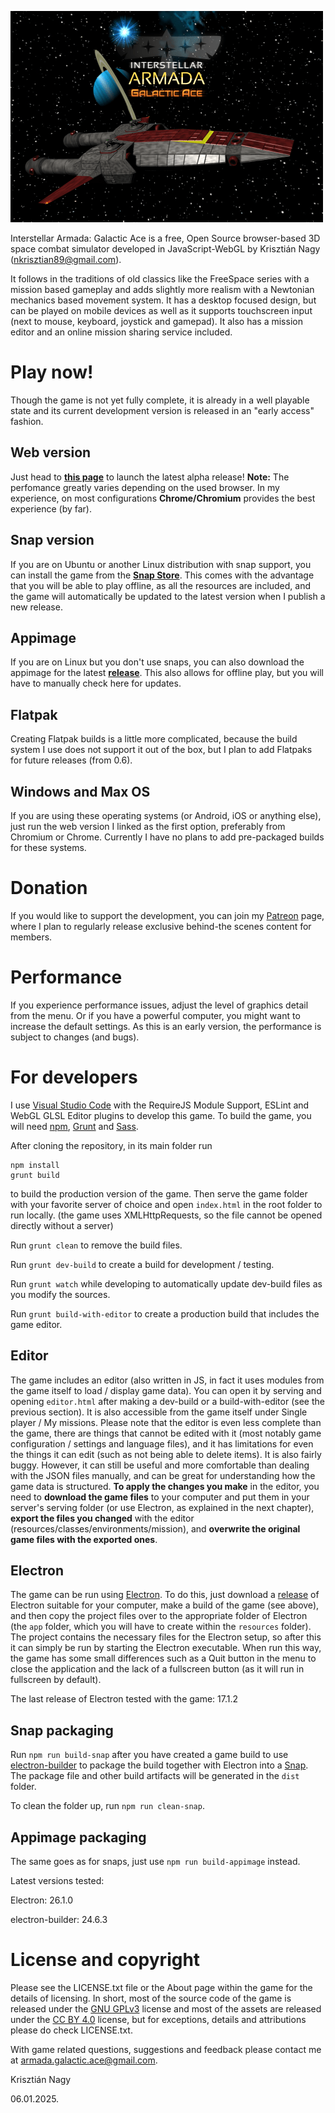 ![Logo](./assets/images/splash/1.png)

Interstellar Armada: Galactic Ace is a free, Open Source browser-based 3D space 
combat simulator developed in JavaScript-WebGL by Krisztián Nagy (<nkrisztian89@gmail.com>).

It follows in the traditions of old classics like the FreeSpace series with a mission based gameplay
and adds slightly more realism with a Newtonian mechanics based movement system. It has a desktop
focused design, but can be played on mobile devices as well as it supports touchscreen input (next to mouse,
keyboard, joystick and gamepad). It also has a mission editor and an online mission sharing service included.

Play now!
=========

Though the game is not yet fully complete, it is already in a well playable state and its current development
version is released in an "early access" fashion.

## Web version
Just head to **[this page](https://nkrisztian89.github.io/interstellar-armada/)** 
to launch the latest alpha release! **Note:** The perfomance greatly varies depending on the used browser. In my experience,
on most configurations **Chrome/Chromium** provides the best experience (by far).
## Snap version
If you are on Ubuntu or another Linux distribution with snap support, you can install the game from the **[Snap Store](https://snapcraft.io/interstellar-armada)**. This comes with the advantage that you will be able to play offline, as all the resources are included, and the game will automatically be updated to the latest version when I publish a new release.
## Appimage
If you are on Linux but you don't use snaps, you can also download the appimage for the latest **[release](https://github.com/nkrisztian89/interstellar-armada/releases)**. This also allows for offline play, but you will have to manually check here for updates.
## Flatpak
Creating Flatpak builds is a little more complicated, because the build system I use does not support it out of the box, but I plan to add Flatpaks for future releases (from 0.6).
## Windows and Max OS
If you are using these operating systems (or Android, iOS or anything else), just run the web version I linked as the first option, preferably from Chromium or Chrome. Currently I have no plans to add pre-packaged builds for these systems.

# Donation

If you would like to support the development, you can join my [Patreon](https://www.patreon.com/c/Entian) page, where I plan to regularly release exclusive behind-the scenes content for members.

# Performance

If you experience performance issues, adjust the level of graphics detail from the menu.
Or if you have a powerful computer, you might want to increase the default settings.
As this is an early version, the performance is subject to changes (and bugs).

For developers
==============

I use [Visual Studio Code](https://code.visualstudio.com/) with the RequireJS Module Support,
ESLint and WebGL GLSL Editor plugins to develop this game. To build the game, you will need
[npm](https://www.npmjs.com/), [Grunt](https://gruntjs.com/) and 
[Sass](https://sass-lang.com/).

After cloning the repository, in its main folder run
```
npm install
grunt build
```
to build the production version of the game. Then serve the game folder with
your favorite server of choice and open `index.html` in the root folder to run
locally. (the game uses XMLHttpRequests, so the file cannot be opened directly
without a server)

Run `grunt clean` to remove the build files.

Run `grunt dev-build` to create a build for development / testing.

Run `grunt watch` while developing to automatically update dev-build files as you modify the sources.

Run `grunt build-with-editor` to create a production build that includes the game editor.

Editor
------

The game includes an editor (also written in JS, in fact it uses modules from the
game itself to load / display game data). You can open it by serving and opening
`editor.html` after making a dev-build or a build-with-editor (see the previous section).
It is also accessible from the game itself under Single player / My missions.
Please note that the editor is even less complete than the game, there are
things that cannot be edited with it (most notably game configuration / settings and
language files), and it has limitations for even the things it can edit (such as not being
able to delete items). It is also fairly buggy.
However, it can still be useful and more comfortable than dealing with the JSON files manually, 
and can be great for understanding how the game data is structured. **To apply the changes
you make** in the editor, you need to **download the game files** to your computer and put them 
in your server's serving folder (or use Electron, as explained in the next chapter), **export 
the files you changed** with the editor (resources/classes/environments/mission), and **overwrite the 
original game files with the exported ones**.

Electron
--------

The game can be run using [Electron](https://www.electronjs.org/). To do this, just 
download a [release](https://github.com/electron/electron/releases) of Electron suitable for 
your computer, make a build of the game (see above), and then copy the project files over to the
appropriate folder of Electron (the `app` folder, which you will have to create within the `resources` folder).
The project contains the necessary files for the Electron setup, so after this it can simply be run by starting the Electron executable.
When run this way, the game has some small differences such as a Quit button in the menu to close the application and the
lack of a fullscreen button (as it will run in fullscreen by default).

The last release of Electron tested with the game: 17.1.2

Snap packaging
--------------

Run `npm run build-snap` after you have created a game build to use [electron-builder](https://www.electron.build/) to package the build
together with Electron into a [Snap](https://snapcraft.io/). The package file and other build artifacts will be generated in the `dist` folder.

To clean the folder up, run `npm run clean-snap`.

Appimage packaging
------------------

The same goes as for snaps, just use `npm run build-appimage` instead.

Latest versions tested:

Electron: 26.1.0

electron-builder: 24.6.3

License and copyright
=====================

Please see the LICENSE.txt file or the About page within the game for the details of licensing.
In short, most of the source code of the game is released under the [GNU GPLv3](http://www.gnu.org/licenses/gpl-3.0-standalone.html) license
and most of the assets are released under the [CC BY 4.0](https://creativecommons.org/licenses/by/4.0/) license, but for exceptions,
details and attributions please do check LICENSE.txt.

With game related questions, suggestions and feedback please contact me at
<armada.galactic.ace@gmail.com>.

Krisztián Nagy

06.01.2025.
